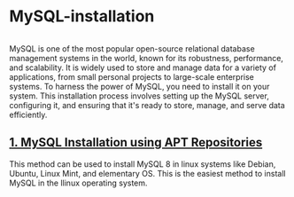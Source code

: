 # MySQL-installation
<img scr='https://github.com/size/300x300/geoost/MySQL-installation/blob/main/images/mysql_logo.png'>

MySQL is one of the most popular open-source relational database management systems in the world, known for its robustness, performance, and scalability. It is widely used to store and manage data for a variety of applications, from small personal projects to large-scale enterprise systems. To harness the power of MySQL, you need to install it on your system. This installation process involves setting up the MySQL server, configuring it, and ensuring that it's ready to store, manage, and serve data efficiently.

## [1. MySQL Installation using APT Repositories](https://github.com/geoost/MySQL-installation/blob/main/MySQL_apt_installation.md)
This method can be used to install MySQL 8 in linux systems like Debian, Ubuntu, Linux Mint, and elementary OS. This is the easiest method to install MySQL in the llinux operating system.

